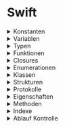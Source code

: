 # Swift

<!--- *** CONSTANTS *** --->
<details> <summary>Konstanten</summary>  
    
Konstanten [Constants] sind Objekte zur Speicherung von Werten und/oder Funktionen, die nicht geändert werden können.

```swift
// Allgemein
let konstante: Typ = wert    // Die Konstante 'konstante' vom Typ 'Typ' soll den Wert 'wert' haben.

// Beispiel 1
let c1: String = "volker"  
let c2 = "volker"            // Compiler bestimmt den Typ [type inference]

// Beispiel 2 - Die Konstante 'function' speichert eine Funktion 'gruesse', die als Funktion übergeben wird.
func gruesse () -> String {
    return "hallo"
}
let function: () -> String = gruesse                             // print(function()) --> hallo

// Beispiel 3 - Die Konstante 'closure' speichert eine Funktion, die als Closure übergeben wird.
let closure: () -> String = { () -> String in return "hallo" }   // print(closure()) --> hallo
```
</details>

<!--- *** VARIABLES *** --->
<details> <summary>Variablen</summary> 
    
Variablen [Variables] sind Objekte zur Speicherung von Werten und/oder Funktionen, die geändert werden können.
    
```swift
    var v1: String = "volker"
    var v2 = "volker"
    var v3: String { "volker" }  // Berechnete Variable [calculated property] 
```
</details>

<!--- *** TYPES *** ---> 
<details> <summary>Typen</summary> 
     
[Typen](https://docs.swift.org/swift-book/documentation/the-swift-programming-language/types) sind Vorgaben für den Aufbau von Objekten.  

<!--- *** BUILT-IN TYPES *** --->
<details> <summary>. Basis Typen</summary> 
    
Basis Typen [Built-in Types]

```swift
let c: Character = "a"
let s: String = "volker"
let b: Bool = true
let i: Int = -1            // positive und negative Ganzzahen
let i8: Int8 = -1          // Ganzzahlen von -128 bis 127 - (Int8, Int16, Int32, Int64, Int)
let u: UInt = 1            // nur positive Ganzzahen
let f: Float = 1.1
let d: Double = 1.1
```
</details>
    
<!--- *** COLLECTIONS *** --->
<details> <summary>. Collections</summary> 
    
[Collections](https://docs.swift.org/swift-book/documentation/the-swift-programming-language/collectiontypes) sind Sammlungen     von Daten in Listen.
    
<!--- *** ARRAYS *** ---> 
<details> <summary>.. Arrays</summary> 
    
Ein Array ist eine geordnete Liste von Elementen [items].
    
```swift
let a1: Array<String> = ["volker", "nils"]   // struct Array<Element>
let a2: [String] = ["volker", "nils"]
let a3: Array = ["volker", "nils"]
let a4 = ["volker", "nils"]
```
</details>

<!--- *** SETS *** --->
<details> <summary>.. Sets</summary> 
    
Ein Set ist eine ungeordnete Liste von unterschiedlichen Elementen [items].
    
```swift
let s1: Set<String> = ["volker", "nils"]     // struct Set<Element : Hashable>
let s2: Set = ["volker", "nils"]
```
</details>

<!--- *** DICTIONARIESS *** --->
<details> <summary>.. Dictionaries</summary>
    
Ein Dictionary ist eine Liste von ungeordneten Schlüssel/Wert [key/value] Paaren. 
    
```swift
let d1: Dictionary<Int, String> = [1: "volker", 2: "nils"]   // struct Dictionary<Key : Hashable, Value>
let d2: [Int: String] = [1: "volker", 2: "nils"]
let d3: Dictionary = [1: "volker", 2: "nils"]
let d4 = [1: "volker", 2: "nils"]
```
</details>
    
<!--- *** END COLLECTIONS *** --->    
</details>  

<!--- *** OPTIONALS *** --->
<details> <summary>. Optionale Typen</summary>
    
Ein optionaler Typ [Optional Type](https://docs.swift.org/swift-book/documentation/the-swift-programming-     language/types/#Optional-Type) ist eine Typ der auch nicht 'nil' enthalten darf.
    
```swift
let o1: Optional<String>    //  Optional<Wrapped>
let o2: String!
```
</details>    
    
<!--- *** OPAQUE TYPES *** --->
<details> <summary>. Opaque Typen</summary>
    
    Ein opaquer Typ der sich verhalten soll wie ein zugeordneter Typ.   
    [Opaque Types](https://docs.swift.org/swift-book/documentation/the-swift-programming-language/opaquetypes/)
    ```swift
    ```
</details>    
    
    
<!--- *** END TYPES *** --->    
</details>

<!--- *** FUNCTIONS *** --->
<details> <summary>Funktionen</summary> 
    
Eine [Function](https://docs.swift.org/swift-book/documentation/the-swift-programming-language/functions) ist eine  Handlungsanweisung.   

```swift
func gebeNamen () -> String {
    return "volker"
}
```
</details>

<!--- *** CLOSURESS *** --->
<details> <summary>Closures</summary> 
    
Ein [Closure](https://docs.swift.org/swift-book/documentation/the-swift-programming-language/closures) ist eine Handlungsanweisung.   

    
```swift
// Funktion vs. Closure
func gruesseFunktion () -> String { "hallo" }     // print(gruesseFunktion()) -> hallo
let gruesseClosure1: () -> String = { "hallo" }   // print(gruesseClosure1()) -> hallo

let gruesseClosure2 = { "hallo" }                 // print(gruesseClosure2()) -> hallo
```
</details>

<!--- *** ENUMERATIONS *** --->
<details> <summary>Enumerationen</summary> 
    
Eine [Enumeration](https://docs.swift.org/swift-book/documentation/the-swift-programming-language/enumerations) ist eine Aufzählung von Werten.  

```swift
enum Namen {
    case volker
    case nils
}
```
</details>

<!--- *** CLASSES *** --->
<details> <summary>Klassen</summary> 
    
Eine [Klasse](https://docs.swift.org/swift-book/documentation/the-swift-programming-language/classesandstructures) ist ein Typ für referenzierbare Objekte zur Datenkapselung von Eigenschaften [properties] und Methoden [methodes].    

```swift
// Allgemein
class EineKlasse {
    // Definition des Inhalts der Klasse
}

// Beispiel
class Person {
    // Property
    var name: String = "volker"
    // Methode
    func gruesse () -> String {
        return "Hallo " + name
    }
}
```
</details>
 
<!--- *** STRUCTS *** --->
<details> <summary>Strukturen</summary> 
    
Eine [Struktur](https://docs.swift.org/swift-book/documentation/the-swift-programming-language/classesandstructures) ist ein Typ für nicht referenzierbare Objekte zur Datenkapselung von Eigenschaften [properties] und Methoden [methodes].   

```swift
// Allgemein
struct EineStruktur {
    // Definition des Inhalts der Struktur
}

// Beispiel
struct Person {
    var name: String = "volker"
}
```
</details>

<!--- *** PROTOKOLS *** --->
<details> <summary>Protokolle</summary> 
    
Ein [Protokoll](https://docs.swift.org/swift-book/documentation/the-swift-programming-language/protocols) bescheibt Anforderungen an benutzerdefinierte Typen die mit dem Protokoll konform gehen sollen.   

```swift
// Allgemein
protocol EinProtokoll {
    // Definition des Inhalts des Protokolls
}

// Beispiel
protocol PersonProtokoll {
    var vorname: String { get set }
    var nachname: String { get set }
    
    func gruesse () -> String
}

// Anwendung
class PersonKlasse: PersonProtokoll {
    var vorname: String = "volker"
    var nachname: String = "kasack"
    
    func gruesse() -> String {
        return "Hallo " + vorname + " " + nachname + "!"
    }
}
let person = PersonKlasse()   // print(person.gruesse()) -> Hallo volker kasack
```
</details>

<!--- *** PROPERTIES *** --->
<details> <summary>Eigenschaften</summary> 
    
[Properties](https://docs.swift.org/swift-book/documentation/the-swift-programming-language/properties) sind Konstanten oder Variablen in Klassen oder Strukturen.   

```swift
```
</details>

<!--- *** METHODESS *** --->
<details>
<summary>Methoden</summary> 
    
[Methoden](https://docs.swift.org/swift-book/documentation/the-swift-programming-language/methodes) sind Funktionen in Klassen oder Strukturen.   

```swift
```
</details>

<!--- *** SUBSCRIPTS *** --->
<details> <summary>Indexe</summary> 
    
[Indexe](https://docs.swift.org/swift-book/documentation/the-swift-programming-language/subscripts) [Subscripts] sind die Positionen von Elementen in geordneten Listen (Arrays).    

```swift
```
</details>

<!--- *** CONTROL FLOW *** --->
<details> <summary>Ablauf Kontrolle</summary>
    
[Control Flow](https://docs.swift.org/swift-book/documentation/the-swift-programming-language/controlflow)
```swift
```
</details>


    
    
<!---    
<details> <summary>xxx</summary> 
</details>
--->
